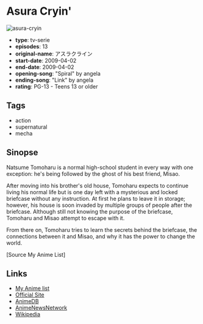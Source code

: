 # Asura Cryin'

![asura-cryin](https://cdn.myanimelist.net/images/anime/7/17071.jpg)

-   **type**: tv-serie
-   **episodes**: 13
-   **original-name**: アスラクライン
-   **start-date**: 2009-04-02
-   **end-date**: 2009-04-02
-   **opening-song**: "Spiral" by angela
-   **ending-song**: "Link" by angela
-   **rating**: PG-13 - Teens 13 or older

## Tags

-   action
-   supernatural
-   mecha

## Sinopse

Natsume Tomoharu is a normal high-school student in every way with one exception: he's being followed by the ghost of his best friend, Misao.

After moving into his brother's old house, Tomoharu expects to continue living his normal life but is one day left with a mysterious and locked briefcase without any instruction. At first he plans to leave it in storage; however, his house is soon invaded by multiple groups of people after the briefcase. Although still not knowing the purpose of the briefcase, Tomoharu and Misao attempt to escape with it.

From there on, Tomoharu tries to learn the secrets behind the briefcase, the connections between it and Misao, and why it has the power to change the world.

[Source My Anime List]

## Links

-   [My Anime list](https://myanimelist.net/anime/5342/Asura_Cryin)
-   [Official Site](http://king-cr.jp/special/asura/)
-   [AnimeDB](http://anidb.info/perl-bin/animedb.pl?show=anime&aid=6374)
-   [AnimeNewsNetwork](http://www.animenewsnetwork.com/encyclopedia/anime.php?id=10380)
-   [Wikipedia](http://en.wikipedia.org/wiki/Asura_Cryin)
